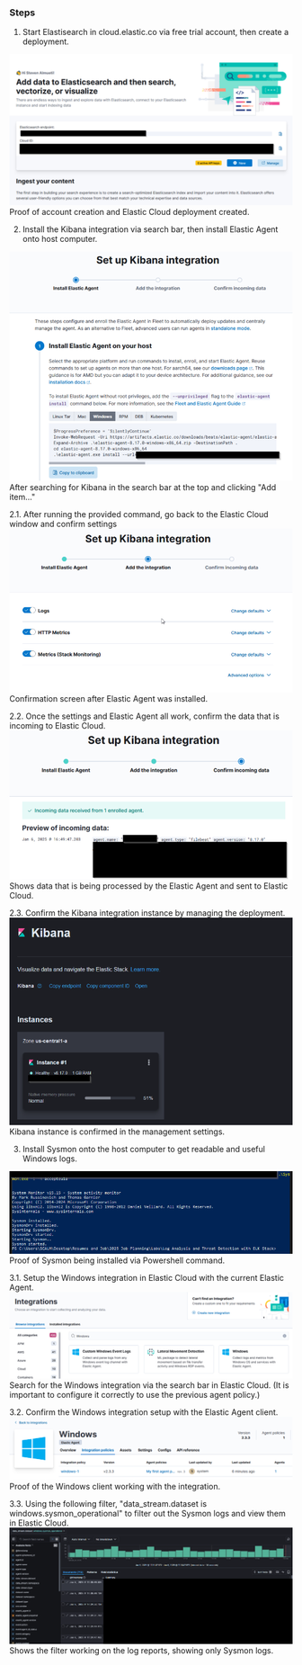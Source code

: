 ### Steps

1. Start Elastisearch in cloud.elastic.co via free trial account, then create a deployment.
<img src="https://github.com/scalmueti/Log-Analysis-and-Threat-Detection-with-ELK-Stack/blob/main/Screenshots/Step%201_Make%20elastic%20Account.png?raw=true">
Proof of account creation and Elastic Cloud deployment created.

2. Install the Kibana integration via search bar, then install Elastic Agent onto host computer.
<img src="https://github.com/scalmueti/Log-Analysis-and-Threat-Detection-with-ELK-Stack/blob/main/Screenshots/Step2_Install%20Kibana.png?raw=true">
After searching for Kibana in the search bar at the top and clicking "Add item..."

2.1. After running the provided command, go back to the Elastic Cloud window and confirm settings
<img src="https://github.com/scalmueti/Log-Analysis-and-Threat-Detection-with-ELK-Stack/blob/main/Screenshots/Step2_1_Integration%20confirmation.png?raw=true">
Confirmation screen after Elastic Agent was installed.

2.2. Once the settings and Elastic Agent all work, confirm the data that is incoming to Elastic Cloud.
<img src="https://github.com/scalmueti/Log-Analysis-and-Threat-Detection-with-ELK-Stack/blob/main/Screenshots/Step2_2_ConfirmConnection.png?raw=true">
Shows data that is being processed by the Elastic Agent and sent to Elastic Cloud.

2.3. Confirm the Kibana integration instance by managing the deployment.
<img src="https://github.com/scalmueti/Log-Analysis-and-Threat-Detection-with-ELK-Stack/blob/main/Screenshots/Step2_3_InstanceConfirm.png?raw=true">
Kibana instance is confirmed in the management settings.

3. Install Sysmon onto the host computer to get readable and useful Windows logs.
<img src="https://github.com/scalmueti/Log-Analysis-and-Threat-Detection-with-ELK-Stack/blob/main/Screenshots/Step%203%20Install%20Sysmon.png?raw=true">
Proof of Sysmon being installed via Powershell command.

3.1. Setup the Windows integration in Elastic Cloud with the current Elastic Agent.
<img src="https://github.com/scalmueti/Log-Analysis-and-Threat-Detection-with-ELK-Stack/blob/main/Screenshots/Step3_1.png?raw=true">
Search for the Windows integration via the search bar in Elastic Cloud. (It is important to configure it correctly to use the previous agent policy.)

3.2. Confirm the Windows integration setup with the Elastic Agent client.
<img src="https://github.com/scalmueti/Log-Analysis-and-Threat-Detection-with-ELK-Stack/blob/main/Screenshots/Step3_2.png?raw=true">
Proof of the Windows client working with the integration.

3.3. Using the following filter, "data_stream.dataset is windows.sysmon_operational" to filter out the Sysmon logs and view them in Elastic Cloud.
<img src="https://github.com/scalmueti/Log-Analysis-and-Threat-Detection-with-ELK-Stack/blob/main/Screenshots/Step3_3.png?raw=true">
Shows the filter working on the log reports, showing only Sysmon logs.
